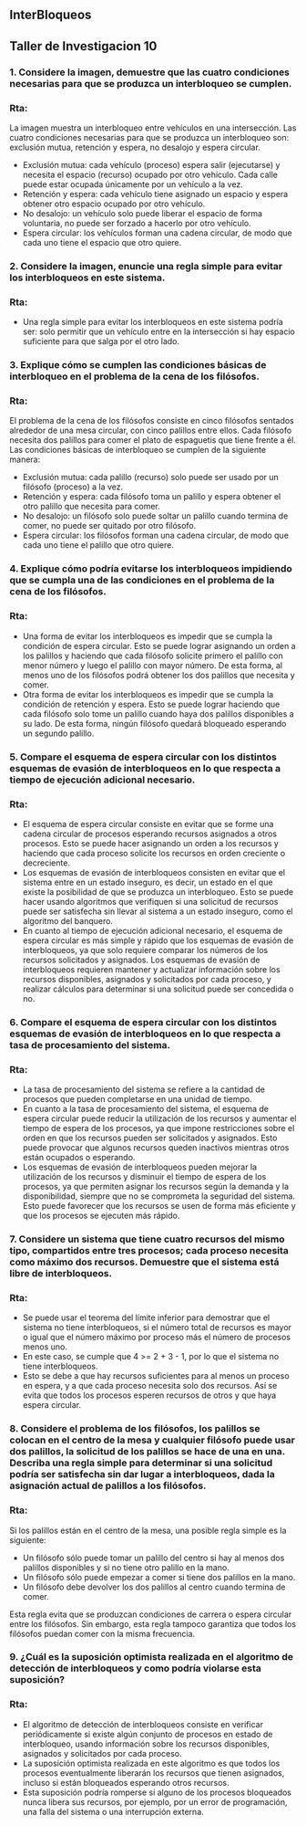 ## InterBloqueos
## Taller de Investigacion 10

### 1. Considere la imagen, demuestre que las cuatro condiciones necesarias para que se produzca un interbloqueo se cumplen.
### Rta:
La imagen muestra un interbloqueo entre vehículos en una intersección.
Las cuatro condiciones necesarias para que se produzca un interbloqueo son: exclusión mutua, retención y espera, no desalojo y espera circular.
   * Exclusión mutua: cada vehículo (proceso) espera salir (ejecutarse) y necesita el espacio (recurso) ocupado por otro vehículo. Cada calle puede estar ocupada únicamente por un vehículo a la vez. 
   *  Retención y espera: cada vehículo tiene asignado un espacio y espera obtener otro espacio ocupado por otro vehículo.
   * No desalojo: un vehículo solo puede liberar el espacio de forma voluntaria, no puede ser forzado a hacerlo por otro vehículo.
   * Espera circular: los vehículos forman una cadena circular, de modo que cada uno tiene el espacio que otro quiere.

### 2. Considere la imagen, enuncie una regla simple para evitar los interbloqueos en este sistema.
### Rta:
   * Una regla simple para evitar los interbloqueos en este sistema podría ser: solo permitir que un vehículo entre en la intersección si hay espacio suficiente para que salga por el otro lado.

### 3. Explique cómo se cumplen las condiciones básicas de interbloqueo en el problema de la cena de los filósofos.
### Rta:
El problema de la cena de los filósofos consiste en cinco filósofos sentados alrededor de una mesa circular, con cinco palillos entre ellos. Cada filósofo necesita dos palillos para comer el plato de espaguetis que tiene frente a él.
Las condiciones básicas de interbloqueo se cumplen de la siguiente manera:
   * Exclusión mutua: cada palillo (recurso) solo puede ser usado por un filósofo (proceso) a la vez.
   * Retención y espera: cada filósofo toma un palillo y espera obtener el otro palillo que necesita para comer.
   * No desalojo: un filósofo solo puede soltar un palillo cuando termina de comer, no puede ser quitado por otro filósofo.
   * Espera circular: los filósofos forman una cadena circular, de modo que cada uno tiene el palillo que otro quiere.

### 4. Explique cómo podría evitarse los interbloqueos impidiendo que se cumpla una de las condiciones en el problema de la cena de los filósofos.
### Rta:
   * Una forma de evitar los interbloqueos es impedir que se cumpla la condición de espera circular. Esto se puede lograr asignando un orden a los palillos y haciendo que cada filósofo solicite primero el palillo con menor número y luego el palillo con mayor número. De esta forma, al menos uno de los filósofos podrá obtener los dos palillos que necesita y comer.
   * Otra forma de evitar los interbloqueos es impedir que se cumpla la condición de retención y espera. Esto se puede lograr haciendo que cada filósofo solo tome un palillo cuando haya dos palillos disponibles a su lado. De esta forma, ningún filósofo quedará bloqueado esperando un segundo palillo.

### 5. Compare el esquema de espera circular con los distintos esquemas de evasión de interbloqueos en lo que respecta a tiempo de ejecución adicional necesario.
### Rta:
   * El esquema de espera circular consiste en evitar que se forme una cadena circular de procesos esperando recursos asignados a otros procesos. Esto se puede hacer asignando un orden a los recursos y haciendo que cada proceso solicite los recursos en orden creciente o decreciente.
   * Los esquemas de evasión de interbloqueos consisten en evitar que el sistema entre en un estado inseguro, es decir, un estado en el que existe la posibilidad de que se produzca un interbloqueo. Esto se puede hacer usando algoritmos que verifiquen si una solicitud de recursos puede ser satisfecha sin llevar al sistema a un estado inseguro, como el algoritmo del banquero.
   * En cuanto al tiempo de ejecución adicional necesario, el esquema de espera circular es más simple y rápido que los esquemas de evasión de interbloqueos, ya que solo requiere comparar los números de los recursos solicitados y asignados. Los esquemas de evasión de interbloqueos requieren mantener y actualizar información sobre los recursos disponibles, asignados y solicitados por cada proceso, y realizar cálculos para determinar si una solicitud puede ser concedida o no.

### 6. Compare el esquema de espera circular con los distintos esquemas de evasión de interbloqueos en lo que respecta a tasa de procesamiento del sistema.
### Rta:
   * La tasa de procesamiento del sistema se refiere a la cantidad de procesos que pueden completarse en una unidad de tiempo.
   * En cuanto a la tasa de procesamiento del sistema, el esquema de espera circular puede reducir la utilización de los recursos y aumentar el tiempo de espera de los procesos, ya que impone restricciones sobre el orden en que los recursos pueden ser solicitados y asignados. Esto puede provocar que algunos recursos queden inactivos mientras otros están ocupados o esperando.
   * Los esquemas de evasión de interbloqueos pueden mejorar la utilización de los recursos y disminuir el tiempo de espera de los procesos, ya que permiten asignar los recursos según la demanda y la disponibilidad, siempre que no se comprometa la seguridad del sistema. Esto puede favorecer que los recursos se usen de forma más eficiente y que los procesos se ejecuten más rápido.

### 7. Considere un sistema que tiene cuatro recursos del mismo tipo, compartidos entre tres procesos; cada proceso necesita como máximo dos recursos. Demuestre que el sistema está libre de interbloqueos.
### Rta:
   * Se puede usar el teorema del límite inferior para demostrar que el sistema no tiene interbloqueos, si el número total de recursos es mayor o igual que el número máximo por proceso más el número de procesos menos uno.
   * En este caso, se cumple que 4 >= 2 + 3 - 1, por lo que el sistema no tiene interbloqueos.
   * Esto se debe a que hay recursos suficientes para al menos un proceso en espera, y a que cada proceso necesita solo dos recursos. Así se evita que todos los procesos esperen recursos de otros y que haya espera circular.

### 8. Considere el problema de los filósofos, los palillos se colocan en el centro de la mesa y cualquier filósofo puede usar dos palillos, la solicitud de los palillos se hace de una en una. Describa una regla simple para determinar si una solicitud podría ser satisfecha sin dar lugar a interbloqueos, dada la asignación actual de palillos a los filósofos.
### Rta:
   Si los palillos están en el centro de la mesa, una posible regla simple es la siguiente:
   * Un filósofo sólo puede tomar un palillo del centro si hay al menos dos palillos disponibles y si no tiene otro palillo en la mano.
   * Un filósofo sólo puede empezar a comer si tiene dos palillos en la mano.
   * Un filósofo debe devolver los dos palillos al centro cuando termina de comer.

Esta regla evita que se produzcan condiciones de carrera o espera circular entre los filósofos. Sin embargo, esta regla tampoco garantiza que todos los filósofos puedan comer con la misma frecuencia.

### 9. ¿Cuál es la suposición optimista realizada en el algoritmo de detección de interbloqueos y como podría violarse esta suposición?
### Rta:
   * El algoritmo de detección de interbloqueos consiste en verificar periódicamente si existe algún conjunto de procesos en estado de interbloqueo, usando información sobre los recursos disponibles, asignados y solicitados por cada proceso.
   * La suposición optimista realizada en este algoritmo es que todos los procesos eventualmente liberarán los recursos que tienen asignados, incluso si están bloqueados esperando otros recursos.
   * Esta suposición podría romperse si alguno de los procesos bloqueados nunca libera sus recursos, por ejemplo, por un error de programación, una falla del sistema o una interrupción externa.
